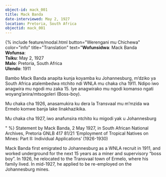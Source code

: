 ```yaml
---
object-id: mack_001
title: Mack Banda
date-interviewed: May 2, 1927
location: Pretoria, South Africa
objectid: mack_001
---
```

{% include feature/modal.html button="Werengani mu Chichewa" color="info" title="Translation" text="**Wofunsidwa**: Mack Banda<br>
**Wofunsa**:<br>
**Tsiku**: May 2, 1927<br>
**Malo**: Pretoria, South Africa<br>
**Ulendo**: 1911<br>
<p>Bambo Mack Banda anapita kunja koyamba ku Johannesburg, m’dziko ya South Africa atalembedwa ntchito ndi WNLA mu chaka cha 1911. Ndipo iwo anagwira mu ngodi mu zaka 15. Iye anagwirako mu ngodi komanso ngati woyang’anira/mtsogoleri (Boss-boy).</p>
<p>Mu chaka cha 1926, anasamukira ku dera la Transvaal mu m’mzida wa Ermelo komwe banja lake linakhazikika.</p>
<p>Mu chaka cha 1927, iwo anafunsira ntchito  ku migodi yak u Johannesburg</p>" %}
Statement by Mack Banda, 2 May 1927, in South African National Archives, Pretoria GNLB 417 81/21 ‘Employment of Tropical Natives on Mines: Part II: Individual Applications’ (1926-1930)

Mack Banda first emigrated to Johannesburg as a WNLA recruit in 1911, and worked underground for the next 15 years as a miner and supervisory “boss boy”. In 1926, he relocated to the Transvaal town of Ermelo, where his family lived. In mid-1927, he applied to be re-employed on the Johannesburg mines.